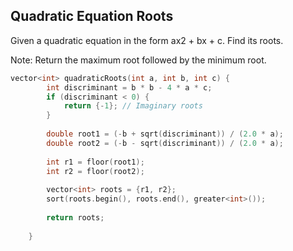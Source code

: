 ## Quadratic Equation Roots

Given a quadratic equation in the form ax2 + bx + c. Find its roots.

Note: Return the maximum root followed by the minimum root.

```cpp
vector<int> quadraticRoots(int a, int b, int c) {
        int discriminant = b * b - 4 * a * c;
        if (discriminant < 0) {
            return {-1}; // Imaginary roots
        }
        
        double root1 = (-b + sqrt(discriminant)) / (2.0 * a);
        double root2 = (-b - sqrt(discriminant)) / (2.0 * a);
        
        int r1 = floor(root1);
        int r2 = floor(root2);
        
        vector<int> roots = {r1, r2};
        sort(roots.begin(), roots.end(), greater<int>());
        
        return roots;
       
    }
```
